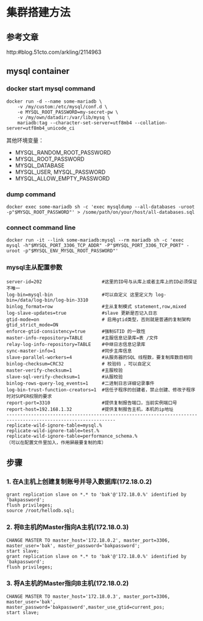 # 集群搭建方法

## 参考文章

http:#blog.51cto.com/arkling/2114963

## mysql container

### docker start mysql command

```shell
docker run -d --name some-mariadb \
    -v /my/custom:/etc/mysql/conf.d \
    -e MYSQL_ROOT_PASSWORD=my-secret-pw \
    -v /my/own/datadir:/var/lib/mysq \
    mariadb:tag --character-set-server=utf8mb4 --collation-server=utf8mb4_unicode_ci 
```
其他环境变量： 
* MYSQL_RANDOM_ROOT_PASSWORD
* MYSQL_ROOT_PASSWORD
* MYSQL_DATABASE
* MYSQL_USER, MYSQL_PASSWORD
* MYSQL_ALLOW_EMPTY_PASSWORD

### dump command

```shell
docker exec some-mariadb sh -c 'exec mysqldump --all-databases -uroot -p"$MYSQL_ROOT_PASSWORD"' > /some/path/on/your/host/all-databases.sql
```

### connect command line
```shell
docker run -it --link some-mariadb:mysql --rm mariadb sh -c 'exec mysql -h"$MYSQL_PORT_3306_TCP_ADDR" -P"$MYSQL_PORT_3306_TCP_PORT" -uroot -p"$MYSQL_ENV_MYSQL_ROOT_PASSWORD"'
```

### mysql主从配置参数

```
server-id=202                      #这里的ID号与从库上或者主库上的ID必须保证不唯一
log-bin=mysql-bin                  #可以自定义 这里定义为 log-bin=/data/log-bin/log-bin-3310
binlog_format=row                  #主从复制模式 statement,row,mixed
log-slave-updates=true             #slave 更新是否记入日志
gtid-mode=on                       # 启用gtid类型，否则就是普通的复制架构
gtid_strict_mode=ON
enforce-gtid-consistency=true      #强制GTID 的一致性 
master-info-repository=TABLE       #主服信息记录库=表 /文件
relay-log-info-repository=TABLE    #中继日志信息记录库
sync-master-info=1                 #同步主库信息
slave-parallel-workers=4           #从服务器的SQL 线程数，要复制库数目相同
binlog-checksum=CRC32              # 校验码 ，可以自定义
master-verify-checksum=1           #主服校验
slave-sql-verify-checksum=1        #从服校验
binlog-rows-query-log_events=1     #二进制日志详细记录事件
log-bin-trust-function-creators=1  #信任子程序的创建者，禁止创建、修改子程序时对SUPER权限的要求
report-port=3310                   #提供复制报告端口，当前实例端口号
report-host=192.168.1.32           #提供复制报告主机，本机的ip地址
--------------------------------------------------------------------------------------------------------------
replicate-wild-ignore-table=mysql.%
replicate-wild-ignore-table=test.%
replicate-wild-ignore-table=performance_schema.%
（可以在配置文件里加入，作用屏蔽要复制的库）
```

## 步骤

### 1. 在A主机上创建复制账号并导入数据库(172.18.0.2)

```shell
grant replication slave on *.* to 'bak'@'172.18.0.%' identified by 'bakpassword';
flush privileges;
source /root/hellodb.sql;
```

### 2. 将B主机的Master指向A主机(172.18.0.3)

```shell
CHANGE MASTER TO master_host='172.18.0.2', master_port=3306, master_user='bak', master_password='bakpassword';
start slave;
grant replication slave on *.* to 'bak'@'172.18.0.%' identified by 'bakpassword';
flush privileges;
```

### 3. 将A主机的Master指向B主机(172.18.0.2)

```shell
CHANGE MASTER TO master_host='172.18.0.3', master_port=3306, master_user='bak', master_password='bakpassword',master_use_gtid=current_pos;
start slave;
```



